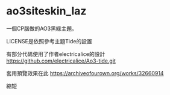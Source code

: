 # ao3siteskin_laz
一個CP腦做的AO3黑綠主題。

 
 
LICENSE是依照參考主題Tide的設置

有部分代碼使用了作者electricalice的設計 https://github.com/electricalice/Ao3-tide.git

套用預覽效果在此 https://archiveofourown.org/works/32660914


縮短
